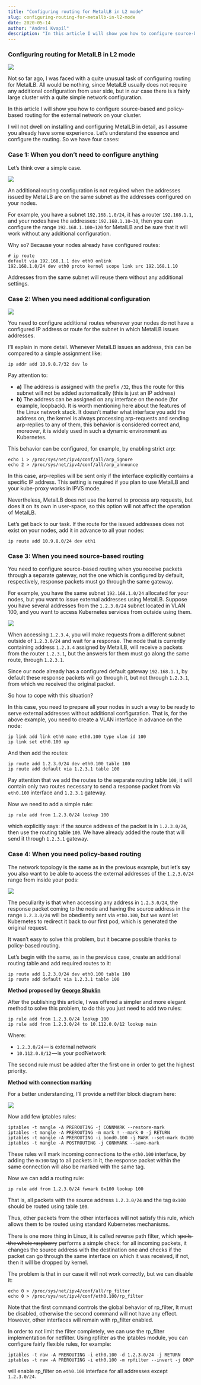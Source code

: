 ```yaml
---
title: "Configuring routing for MetalLB in L2 mode"
slug: configuring-routing-for-metallb-in-l2-mode
date: 2020-05-14
author: "Andrei Kvapil"
description: "In this article I will show you how to configure source-based and policy-based routing for the external network on your cluster."
---
```


### Configuring routing for MetalLB in L2 mode

![](https://cdn-images-1.medium.com/max/800/0*wI1GLh4MrCzuwiwB.png)

Not so far ago, I was faced with a quite unusual task of configuring routing for MetalLB. All would be nothing, since MetalLB usually does not require any additional configuration from user side, but in our case there is a fairly large cluster with a quite simple network configuration.

In this article I will show you how to configure source-based and policy-based routing for the external network on your cluster.

I will not dwell on installing and configuring MetalLB in detail, as I assume you already have some experience. Let’s understand the essence and configure the routing. So we have four cases:

### Case 1: When you don’t need to configure anything

Let’s think over a simple case.

![](https://cdn-images-1.medium.com/max/800/0*TvAegKAqMruqV-i9.png)

An additional routing configuration is not required when the addresses issued by MetalLB are on the same subnet as the addresses configured on your nodes.

For example, you have a subnet `192.168.1.0/24`, it has a router `192.168.1.1`, and your nodes have the addresses: `192.168.1.10–30`, then you can configure the range `192.168.1.100–120` for MetalLB and be sure that it will work without any additional configuration.

Why so? Because your nodes already have configured routes:

``` graf
# ip route
default via 192.168.1.1 dev eth0 onlink 
192.168.1.0/24 dev eth0 proto kernel scope link src 192.168.1.10
```

Addresses from the same subnet will reuse them without any additional settings.

### Case 2: When you need additional configuration

![](https://cdn-images-1.medium.com/max/800/0*VuxN4tUFDv7hQAFh.png)

You need to configure additional routes whenever your nodes do not have a configured IP address or route for the subnet in which MetalLB issues addresses.

I’ll explain in more detail. Whenever MetalLB issues an address, this can be compared to a simple assignment like:

``` graf
ip addr add 10.9.8.7/32 dev lo
```

Pay attention to:

- **a)** The address is assigned with the prefix `/32`, thus the route for this subnet will not be added automatically (this is just an IP address)
- **b)** The address can be assigned on any interface on the node (for example, loopback). It is worth mentioning here about the features of the Linux network stack. It doesn’t matter what interface you add the address on, the kernel is always processing arp-requests and sending arp-replies to any of them, this behavior is considered correct and, moreover, it is widely used in such a dynamic environment as Kubernetes.

This behavior can be configured, for example, by enabling strict arp:

``` graf
echo 1 > /proc/sys/net/ipv4/conf/all/arp_ignore
echo 2 > /proc/sys/net/ipv4/conf/all/arp_announce
```

In this case, arp-replies will be sent only if the interface explicitly contains a specific IP address. This setting is required if you plan to use MetalLB and your kube-proxy works in IPVS mode.

Nevertheless, MetalLB does not use the kernel to process arp requests, but does it on its own in user-space, so this option will not affect the operation of MetalLB.

Let’s get back to our task. If the route for the issued addresses does not exist on your nodes, add it in advance to all your nodes:

``` graf
ip route add 10.9.8.0/24 dev eth1
```

### Case 3: When you need source-based routing

You need to configure source-based routing when you receive packets through a separate gateway, not the one which is configured by default, respectively, response packets must go through the same gateway.

For example, you have the same subnet `192.168.1.0/24` allocated for your nodes, but you want to issue external addresses using MetalLB. Suppose you have several addresses from the `1.2.3.0/24` subnet located in VLAN 100, and you want to access Kubernetes services from outside using them.

![](https://cdn-images-1.medium.com/max/800/0*yQPI8HI4Q4nmvjRO.png)

When accessing `1.2.3.4`, you will make requests from a different subnet outside of `1.2.3.0/24` and wait for a response. The node that is currently containing address `1.2.3.4` assigned by MetalLB, will receive a packets from the router `1.2.3.1`, but the answers for them must go along the same route, through `1.2.3.1`.

Since our node already has a configured default gateway `192.168.1.1`, by default these response packets will go through it, but not through `1.2.3.1`, from which we received the original packet.

So how to cope with this situation?

In this case, you need to prepare all your nodes in such a way to be ready to serve external addresses without additional configuration. That is, for the above example, you need to create a VLAN interface in advance on the node:

``` graf
ip link add link eth0 name eth0.100 type vlan id 100
ip link set eth0.100 up
```

And then add the routes:

``` graf
ip route add 1.2.3.0/24 dev eth0.100 table 100
ip route add default via 1.2.3.1 table 100
```

Pay attention that we add the routes to the separate routing table `100`, it will contain only two routes necessary to send a response packet from via `eth0.100` interface and `1.2.3.1` gateway.

Now we need to add a simple rule:

``` graf
ip rule add from 1.2.3.0/24 lookup 100
```

which explicitly says: if the source address of the packet is in `1.2.3.0/24`, then use the routing table `100`. We have already added the route that will send it through `1.2.3.1` gateway.

### Case 4: When you need policy-based routing

The network topology is the same as in the previous example, but let’s say you also want to be able to access the external addresses of the `1.2.3.0/24` range from inside your pods:

![](https://cdn-images-1.medium.com/max/800/0*2Wvn3XyfAEuQkd8y.png)

The peculiarity is that when accessing any address in `1.2.3.0/24`, the response packet coming to the node and having the source address in the range `1.2.3.0/24` will be obediently sent via `eth0.100`, but we want let Kubernetes to redirect it back to our first pod, which is generated the original request.

It wasn’t easy to solve this problem, but it became possible thanks to policy-based routing.

Let’s begin with the same, as in the previous case, create an additional routing table and add required routes to it:

``` graf
ip route add 1.2.3.0/24 dev eth0.100 table 100
ip route add default via 1.2.3.1 table 100
```

**Method proposed by** [**George Shuklin**](https://medium.com/u/d67b2f5867f9)

After the publishing this article, I was offered a simpler and more elegant method to solve this problem, to do this you just need to add two rules:

``` graf
ip rule add from 1.2.3.0/24 lookup 100
ip rule add from 1.2.3.0/24 to 10.112.0.0/12 lookup main
```

Where:

- `1.2.3.0/24` — is external network
- `10.112.0.0/12` — is your podNetwork

The second rule must be added after the first one in order to get the highest priority.

**Method with connection marking**

For a better understanding, I’ll provide a netfilter block diagram here:

![](https://cdn-images-1.medium.com/max/800/0*UAr5xjHUxma-BNs2.jpg)

Now add few iptables rules:

``` graf
iptables -t mangle -A PREROUTING -j CONNMARK --restore-mark
iptables -t mangle -A PREROUTING -m mark ! --mark 0 -j RETURN
iptables -t mangle -A PREROUTING -i bond0.100 -j MARK --set-mark 0x100
iptables -t mangle -A POSTROUTING -j CONNMARK --save-mark
```

These rules will mark incoming connections to the `eth0.100` interface, by adding the `0x100` tag to all packets in it, the response packet within the same connection will also be marked with the same tag.

Now we can add a routing rule:

``` graf
ip rule add from 1.2.3.0/24 fwmark 0x100 lookup 100
```

That is, all packets with the source address `1.2.3.0/24` and the tag `0x100` should be routed using table `100`.

Thus, other packets from the other interfaces will not satisfy this rule, which allows them to be routed using standard Kubernetes mechanisms.

There is one more thing in Linux, it is called reverse path filter, which s̶p̶o̶i̶l̶s̶ ̶t̶h̶e̶ ̶w̶h̶o̶l̶e̶ ̶r̶a̶s̶p̶b̶e̶r̶r̶y performs a simple check: for all incoming packets, it changes the source address with the destination one and checks if the packet can go through the same interface on which it was received, if not, then it will be dropped by kernel.

The problem is that in our case it will not work correctly, but we can disable it:

``` graf
echo 0 > /proc/sys/net/ipv4/conf/all/rp_filter
echo 0 > /proc/sys/net/ipv4/conf/eth0.100/rp_filter
```

Note that the first command controls the global behavior of rp_filter, It must be disabled, otherwise the second command will not have any effect. However, other interfaces will remain with rp_filter enabled.

In order to not limit the filter completely, we can use the rp_filter implementation for netfilter. Using rpfilter as the iptables module, you can configure fairly flexible rules, for example:

``` graf
iptables -t raw -A PREROUTING -i eth0.100 -d 1.2.3.0/24 -j RETURN
iptables -t raw -A PREROUTING -i eth0.100 -m rpfilter --invert -j DROP
```

will enable rp_filter on `eth0.100` interface for all addresses except `1.2.3.0/24.`